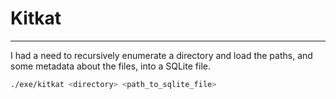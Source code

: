 # Kitkat

---

I had a need to recursively enumerate a directory and load the paths, and some metadata about the files, into a SQLite file.

````zsh
./exe/kitkat <directory> <path_to_sqlite_file>
````
